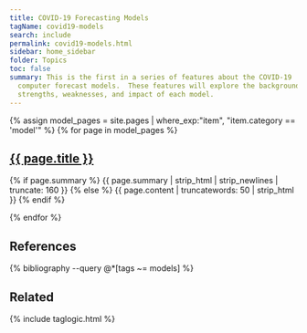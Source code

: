 ```yaml
---
title: COVID-19 Forecasting Models
tagName: covid19-models
search: include
permalink: covid19-models.html
sidebar: home_sidebar
folder: Topics
toc: false
summary: This is the first in a series of features about the COVID-19
  computer forecast models.  These features will explore the background,
  strengths, weaknesses, and impact of each model.
---
```


{% assign model_pages = site.pages | where_exp:"item", "item.category == 'model'" %}
{% for page in model_pages %}
<h2><a href="{{ page.url }}">{{ page.title }}</a></h2>
<p>
  {% if page.summary %}
    {{ page.summary | strip_html | strip_newlines | truncate: 160 }}
  {% else %}
    {{ page.content | truncatewords: 50 | strip_html }}
  {% endif %}
</p>
{% endfor %}

<h2>References</h2>

{% bibliography --query @*[tags ~= models] %}

## Related

{% include taglogic.html %}
